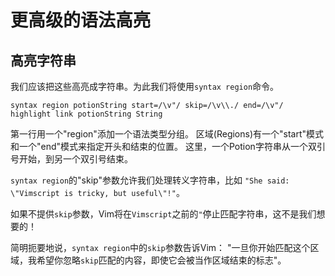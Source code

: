 
更高级的语法高亮
======================================

高亮字符串
--------------------

我们应该把这些高亮成字符串。为此我们将使用`syntax region`命令。

    syntax region potionString start=/\v"/ skip=/\v\\./ end=/\v"/
    highlight link potionString String

第一行用一个"region"添加一个语法类型分组。
区域(Regions)有一个"start"模式和一个"end"模式来指定开头和结束的位置。
这里，一个Potion字符串从一个双引号开始，到另一个双引号结束。

`syntax region`的"skip"参数允许我们处理转义字符串，比如
`"She said: \"Vimscript is tricky, but useful\"!"`。

如果不提供`skip`参数，Vim将在`Vimscript`之前的`"`停止匹配字符串，这不是我们想要的！

简明扼要地说，`syntax region`中的`skip`参数告诉Vim：
"一旦你开始匹配这个区域，我希望你忽略`skip`匹配的内容，即使它会被当作区域结束的标志"。

